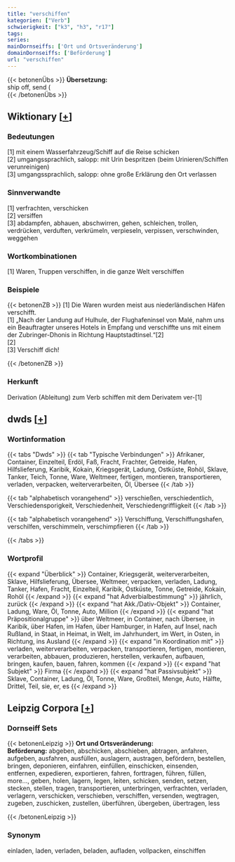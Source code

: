 ```yaml
---
title: "verschiffen"
kategorien: ["Verb"]
schwierigkeit: ["k3", "h3", "r17"]
tags:
series:
mainDornseiffs: ['Ort und Ortsveränderung']
domainDornseiffs: ['Beförderung']
url: "verschiffen"
---
```


{{< betonenÜbs >}}
**Übersetzung:**  
ship off, send (  
{{< /betonenÜbs >}}

## Wiktionary [[+](https://de.wiktionary.org/wiki/verschiffen)]

### Bedeutungen
[1] mit einem Wasserfahrzeug/Schiff auf die Reise schicken  
[2] umgangssprachlich, salopp: mit Urin bespritzen (beim Urinieren/Schiffen verunreinigen)  
[3] umgangssprachlich, salopp: ohne große Erklärung den Ort verlassen  

### Sinnverwandte
[1] verfrachten, verschicken  
[2] versiffen  
[3] abdampfen, abhauen, abschwirren, gehen, schleichen, trollen, verdrücken, verduften, verkrümeln, verpieseln, verpissen, verschwinden, weggehen  

### Wortkombinationen
[1] Waren, Truppen verschiffen, in die ganze Welt verschiffen  

### Beispiele
{{< betonenZB >}}
[1] Die Waren wurden meist aus niederländischen Häfen verschifft.  
[1] „Nach der Landung auf Hulhule, der Flughafeninsel von Malé, nahm uns ein Beauftragter unseres Hotels in Empfang und verschiffte uns mit einem der Zubringer-Dhonis in Richtung Hauptstadtinsel.“[2]  
[2]  
[3] Verschiff dich!  

{{< /betonenZB >}}
### Herkunft
Derivation (Ableitung) zum Verb schiffen mit dem Derivatem ver-[1]  



## dwds [[+](https://www.dwds.de/wb/verschiffen)]

### Wortinformation
{{< tabs "Dwds" >}}
{{< tab "Typische Verbindungen" >}}
Afrikaner, Container, Einzelteil, Erdöl, Faß, Fracht, Frachter, Getreide, Hafen, Hilfslieferung, Karibik, Kokain, Kriegsgerät, Ladung, Ostküste, Rohöl, Sklave, Tanker, Teich, Tonne, Ware, Weltmeer, fertigen, montieren, transportieren, verladen, verpacken, weiterverarbeiten, Öl, Übersee
{{< /tab >}}

{{< tab "alphabetisch vorangehend" >}}
verschießen, verschiedentlich, Verschiedensporigkeit, Verschiedenheit, Verschiedengriffligkeit
{{< /tab >}}

{{< tab "alphabetisch vorangehend" >}}
Verschiffung, Verschiffungshafen, verschilfen, verschimmeln, verschimpfieren
{{< /tab >}}

{{< /tabs >}}

### Wortprofil
{{< expand "Überblick" >}} Container, Kriegsgerät, weiterverarbeiten, Sklave, Hilfslieferung, Übersee, Weltmeer, verpacken, verladen, Ladung, Tanker, Hafen, Fracht, Einzelteil, Karibik, Ostküste, Tonne, Getreide, Kokain, Rohöl {{< /expand >}}
{{< expand "hat Adverbialbestimmung" >}} jährlich, zurück {{< /expand >}}
{{< expand "hat Akk./Dativ-Objekt" >}} Container, Ladung, Ware, Öl, Tonne, Auto, Million {{< /expand >}}
{{< expand "hat Präpositionalgruppe" >}} über Weltmeer, in Container, nach Übersee, in Karibik, über Hafen, im Hafen, über Hamburger, in Hafen, auf Insel, nach Rußland, in Staat, in Heimat, in Welt, im Jahrhundert, im Wert, in Osten, in Richtung, ins Ausland {{< /expand >}}
{{< expand "in Koordination mit" >}} verladen, weiterverarbeiten, verpacken, transportieren, fertigen, montieren, verarbeiten, abbauen, produzieren, herstellen, verkaufen, aufbauen, bringen, kaufen, bauen, fahren, kommen {{< /expand >}}
{{< expand "hat Subjekt" >}} Firma {{< /expand >}}
{{< expand "hat Passivsubjekt" >}} Sklave, Container, Ladung, Öl, Tonne, Ware, Großteil, Menge, Auto, Hälfte, Drittel, Teil, sie, er, es {{< /expand >}}

## Leipzig Corpora [[+](https://corpora.uni-leipzig.de/en/res?word=verschiffen&corpusId=deu_newscrawl-public_2018)]

### Dornseiff Sets
{{< betonenLeipzig >}}
**Ort und Ortsveränderung:**  
**Beförderung:** abgeben, abschicken, abschieben, abtragen, anfahren, aufgeben, ausfahren, ausfüllen, auslagern, austragen, befördern, bestellen, bringen, deponieren, einfahren, einfüllen, einschicken, einsenden, entfernen, expedieren, exportieren, fahren, forttragen, führen, füllen, more..., geben, holen, lagern, legen, leiten, schicken, senden, setzen, stecken, stellen, tragen, transportieren, unterbringen, verfrachten, verladen, verlagern, verschicken, verschieben, verschiffen, versenden, wegtragen, zugeben, zuschicken, zustellen, überführen, übergeben, übertragen, less  

{{< /betonenLeipzig >}}

### Synonym
einladen, laden, verladen, beladen, aufladen, vollpacken, einschiffen

